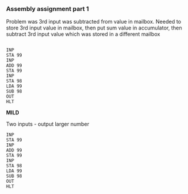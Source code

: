 ### Assembly assignment part 1

Problem was 3rd input was subtracted from value in mailbox.
Needed to store 3rd input value in mailbox, then put sum value in accumulator, then subtract 3rd input value which was stored in a different mailbox

```

INP
STA 99
INP
ADD 99
STA 99
INP
STA 98
LDA 99
SUB 98
OUT
HLT

```
**MILD**

Two inputs - output larger number

```
INP
STA 99
INP
ADD 99
STA 99
INP
STA 98
LDA 99
SUB 98
OUT
HLT

```
